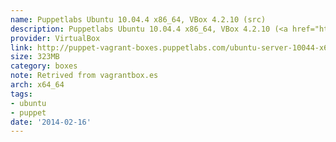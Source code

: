 ```yaml
---
name: Puppetlabs Ubuntu 10.04.4 x86_64, VBox 4.2.10 (src)
description: Puppetlabs Ubuntu 10.04.4 x86_64, VBox 4.2.10 (<a href="http://github.com/puppetlabs/puppet-vagrant-boxes">src</a>)
provider: VirtualBox
link: http://puppet-vagrant-boxes.puppetlabs.com/ubuntu-server-10044-x64-vbox4210.box
size: 323MB
category: boxes
note: Retrived from vagrantbox.es
arch: x64_64
tags:
- ubuntu
- puppet
date: '2014-02-16'
---
```

